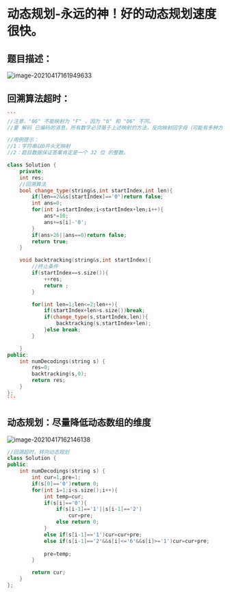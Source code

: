 # 动态规划-永远的神！好的动态规划速度很快。

## 题目描述：

![image-20210417161949633](C:\Users\西安交通大学2193613091sxm\AppData\Roaming\Typora\typora-user-images\image-20210417161949633.png)

## 回溯算法超时：

~~~C++
```
//注意，"06" 不能映射为 "F" ，因为 "6" 和 "06" 不同。
//要 解码 已编码的消息，所有数字必须基于上述映射的方法，反向映射回字母（可能有多种方法）。

//用例提示：
//1：字符串以0开头无映射
//2：题目数据保证答案肯定是一个 32 位 的整数。

class Solution {
    private:
    int res;
    //回溯算法
    bool change_type(string&s,int startIndex,int len){
        if(len==2&&s[startIndex]=='0')return false;
        int ans=0;
        for(int i=startIndex;i<startIndex+len;i++){
            ans*=10;
            ans+=s[i]-'0';
        }
        if(ans>26||ans==0)return false;
        return true;
    }

    void backtracking(string&s,int startIndex){
        //终止条件
        if(startIndex==s.size()){
            ++res;
            return ;
        }

        for(int len=1;len<=2;len++){
            if(startIndex+len>s.size())break;
            if(change_type(s,startIndex,len)){
                backtracking(s,startIndex+len);
            }else break;
        }

    }
public:
    int numDecodings(string s) {
        res=0;
        backtracking(s,0);
        return res;
    }
};
```
~~~

## 动态规划：尽量降低动态数组的维度

![image-20210417162146138](C:\Users\西安交通大学2193613091sxm\AppData\Roaming\Typora\typora-user-images\image-20210417162146138.png)

```C++
//回溯超时，转向动态规划
class Solution {
public:
    int numDecodings(string s) {
        int cur=1,pre=1;
        if(s[0]=='0')return 0;
        for(int i=1;i<s.size();i++){
            int temp=cur;
            if(s[i]=='0'){
                if(s[i-1]=='1'||s[i-1]=='2')
                    cur=pre;
                else return 0;
            }
            else if(s[i-1]=='1')cur=cur+pre;
            else if(s[i-1]=='2'&&s[i]<='6'&&s[i]>='1')cur=cur+pre;
           
            pre=temp;
        }

        return cur;
    }
};
```

